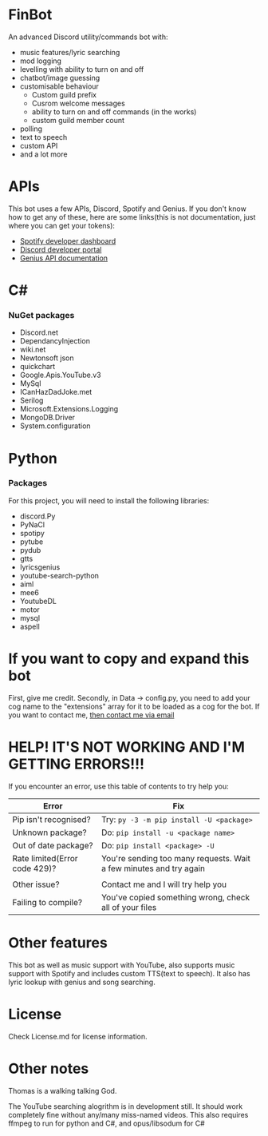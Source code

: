 # FinBot
An advanced Discord utility/commands bot with:
- music features/lyric searching
- mod logging
- levelling with ability to turn on and off
- chatbot/image guessing
- customisable behaviour 
  * Custom guild prefix
  * Cusrom welcome messages
  * ability to turn on and off commands (in the works)
  * custom guild member count
 - polling
 - text to speech
 - custom API
 - and a lot more
 
 # APIs
 This bot uses a few APIs, Discord, Spotify and Genius.
  If you don't know how to get any of these, here are some links(this is not documentation, just where you can get your tokens):
  * [Spotify developer dashboard](https://developer.spotify.com/dashboard)
  * [Discord developer portal](https://discord.com/developers/applications)
  * [Genius API documentation](https://genius.com/api-clients)
 
 # C#
 ### NuGet packages
 * Discord.net
 * DependancyInjection
 * wiki.net
 * Newtonsoft json
 * quickchart
 * Google.Apis.YouTube.v3
 * MySql
 * ICanHazDadJoke.met
 * Serilog
 * Microsoft.Extensions.Logging
 * MongoDB.Driver
 * System.configuration
 
 # Python
 ### Packages
For this project, you will need to install the following libraries:
 * discord.Py
 * PyNaCl
 * spotipy
 * pytube
 * pydub
 * gtts
 * lyricsgenius
 * youtube-search-python
 * aiml
 * mee6
 * YoutubeDL
 * motor
 * mysql
 * aspell
 
# If you want to copy and expand this bot
First, give me credit.
Secondly, in Data -> config.py, you need to add your cog name to the "extensions" array for it to be loaded as a cog for the bot.
If you want to contact me, [then contact me via email](https://mail.google.com/mail/?view=cm&fs=1&to=finlayjosephmitchell@gmail.com)

# HELP! IT'S NOT WORKING AND I'M GETTING ERRORS!!!
If you encounter an error, use this table of contents to try help you:

| Error                 | Fix                                      |
|-----------------------|------------------------------------------|
| Pip isn't recognised? | Try: `py -3 -m pip install -U <package>` |
| Unknown package?      | Do: `pip install -u <package name>`      |
| Out of date package?  | Do: `pip install <package> -U`           |
| Rate limited(Error code 429)?         | You're sending too many requests. Wait a few minutes and try again |
|                       |                                          |
| Other issue?          | Contact me and I will try help you       |
| Failing to compile?   | You've copied something wrong, check all of your files |

# Other features
This bot as well as music support with YouTube, also supports music support with Spotify and includes custom TTS(text to speech). It also has lyric lookup with genius and song searching.

# License
Check License.md for license information.

# Other notes
Thomas is a walking talking God.

The YouTube searching alogrithm is in development still. It should work completely fine without any/many miss-named videos.
This also requires ffmpeg to run for python and C#, and opus/libsodum for C#
